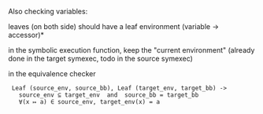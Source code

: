Also checking variables:

  leaves (on both side) should have a leaf environment
    (variable -> accessor)*

  in the symbolic execution function, keep the "current environment"
    (already done in the target symexec, todo in the source symexec)

  in the equivalence checker

     Leaf (source_env, source_bb), Leaf (target_env, target_bb) ->
       source_env ⊆ target_env  and  source_bb = target_bb
       ∀(x ↦ a) ∈ source_env, target_env(x) = a
